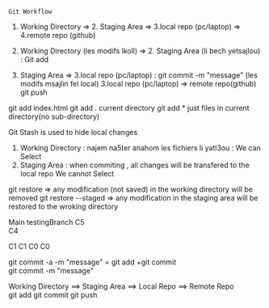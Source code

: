     Git Workflow 

1. Working Directory => 2. Staging Area => 3.local repo (pc/laptop) => 4.remote repo (github)

1. Working Directory (les modifs lkoll) => 2. Staging Area (li bech yetsajlou) : Git add 
2. Staging Area =>  3.local repo (pc/laptop) : git commit -m "message" (les modifs msajlin fel local)
3.local repo (pc/laptop) => remote repo(github) git push 

git add index.html
git add .  current directory
git add * just files in current directory(no sub-directory)

Git Stash is used to hide local changes 
1. Working Directory : najem na5ter anahom les fichiers li yatl3ou  : We can Select 
2. Staging Area : when commiting , all changes will be transfered to the local repo We cannot Select 

git restore => any modification (not saved) in the working directory  will be removed 
git restore --staged => any modification in the staging area will be restored to the wroking directory


Main                                     testingBranch
C5                                            
C4                                            

C1                                            C1
C0                                            C0

git commit -a -m "message" = git add +git commit  
git commit  -m "message" 

Working Directory  ==> Staging Area ==> Local Repo  ==> Remote Repo     
    git add 
                        git commit
                                        git push   